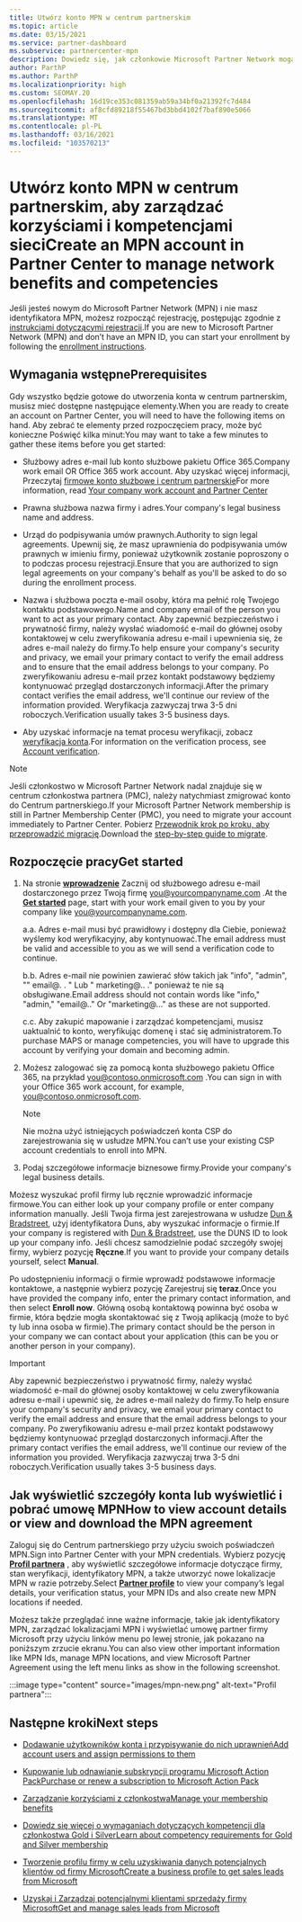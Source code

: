 ```yaml
---
title: Utwórz konto MPN w centrum partnerskim
ms.topic: article
ms.date: 03/15/2021
ms.service: partner-dashboard
ms.subservice: partnercenter-mpn
description: Dowiedz się, jak członkowie Microsoft Partner Network mogą utworzyć konto Centrum partnerskiego, aby zarządzać swoimi korzyściami i kompetencjami sieci.
author: ParthP
ms.author: ParthP
ms.localizationpriority: high
ms.custom: SEOMAY.20
ms.openlocfilehash: 16d19ce353c081359ab59a34bf0a21392fc7d484
ms.sourcegitcommit: af8cfd89218f55467bd3bbd4102f7baf890e5066
ms.translationtype: MT
ms.contentlocale: pl-PL
ms.lasthandoff: 03/16/2021
ms.locfileid: "103570213"
---
```

# <a name="create-an-mpn-account-in-partner-center-to-manage-network-benefits-and-competencies"></a><span data-ttu-id="c85f1-103">Utwórz konto MPN w centrum partnerskim, aby zarządzać korzyściami i kompetencjami sieci</span><span class="sxs-lookup"><span data-stu-id="c85f1-103">Create an MPN account in Partner Center to manage network benefits and competencies</span></span>


<span data-ttu-id="c85f1-104">Jeśli jesteś nowym do Microsoft Partner Network (MPN) i nie masz identyfikatora MPN, możesz rozpocząć rejestrację, postępując zgodnie z [instrukcjami dotyczącymi rejestracji](https://partner.microsoft.com/dashboard/account/v3/enrollment/introduction/partnership).</span><span class="sxs-lookup"><span data-stu-id="c85f1-104">If you are new to Microsoft Partner Network (MPN) and don’t have an MPN ID, you can start your enrollment by following the [enrollment instructions](https://partner.microsoft.com/dashboard/account/v3/enrollment/introduction/partnership).</span></span>

## <a name="prerequisites"></a><span data-ttu-id="c85f1-105">Wymagania wstępne</span><span class="sxs-lookup"><span data-stu-id="c85f1-105">Prerequisites</span></span> 

<span data-ttu-id="c85f1-106">Gdy wszystko będzie gotowe do utworzenia konta w centrum partnerskim, musisz mieć dostępne następujące elementy.</span><span class="sxs-lookup"><span data-stu-id="c85f1-106">When you are ready to create an account on Partner Center, you will need to have the following items on hand.</span></span>  <span data-ttu-id="c85f1-107">Aby zebrać te elementy przed rozpoczęciem pracy, może być konieczne Poświęć kilka minut:</span><span class="sxs-lookup"><span data-stu-id="c85f1-107">You may want to take a few minutes to gather these items before you get started:</span></span>

- <span data-ttu-id="c85f1-108">Służbowy adres e-mail lub konto służbowe pakietu Office 365.</span><span class="sxs-lookup"><span data-stu-id="c85f1-108">Company work email OR Office 365 work account.</span></span> <span data-ttu-id="c85f1-109">Aby uzyskać więcej informacji, Przeczytaj [firmowe konto służbowe i centrum partnerskie](azure-active-directory-tenants-and-partner-center.md)</span><span class="sxs-lookup"><span data-stu-id="c85f1-109">For more information, read [Your company work account and Partner Center](azure-active-directory-tenants-and-partner-center.md)</span></span> 
 
- <span data-ttu-id="c85f1-110">Prawna służbowa nazwa firmy i adres.</span><span class="sxs-lookup"><span data-stu-id="c85f1-110">Your company's legal business name and address.</span></span>

- <span data-ttu-id="c85f1-111">Urząd do podpisywania umów prawnych.</span><span class="sxs-lookup"><span data-stu-id="c85f1-111">Authority to sign legal agreements.</span></span> <span data-ttu-id="c85f1-112">Upewnij się, że masz uprawnienia do podpisywania umów prawnych w imieniu firmy, ponieważ użytkownik zostanie poproszony o to podczas procesu rejestracji.</span><span class="sxs-lookup"><span data-stu-id="c85f1-112">Ensure that you are authorized to sign legal agreements on your company's behalf as you'll be asked to do so during the enrollment process.</span></span>

- <span data-ttu-id="c85f1-113">Nazwa i służbowa poczta e-mail osoby, która ma pełnić rolę Twojego kontaktu podstawowego.</span><span class="sxs-lookup"><span data-stu-id="c85f1-113">Name and company email of the person you want to act as your primary contact.</span></span> <span data-ttu-id="c85f1-114">Aby zapewnić bezpieczeństwo i prywatność firmy, należy wysłać wiadomość e-mail do głównej osoby kontaktowej w celu zweryfikowania adresu e-mail i upewnienia się, że adres e-mail należy do firmy.</span><span class="sxs-lookup"><span data-stu-id="c85f1-114">To help ensure your company's security and privacy, we email your primary contact to verify the email address and to ensure that the email address belongs to your company.</span></span> <span data-ttu-id="c85f1-115">Po zweryfikowaniu adresu e-mail przez kontakt podstawowy będziemy kontynuować przegląd dostarczonych informacji.</span><span class="sxs-lookup"><span data-stu-id="c85f1-115">After the primary contact verifies the email address, we'll continue our review of the information provided.</span></span> <span data-ttu-id="c85f1-116">Weryfikacja zazwyczaj trwa 3-5 dni roboczych.</span><span class="sxs-lookup"><span data-stu-id="c85f1-116">Verification usually takes 3-5 business days.</span></span> 

- <span data-ttu-id="c85f1-117">Aby uzyskać informacje na temat procesu weryfikacji, zobacz [weryfikacja konta](verification-responses.md).</span><span class="sxs-lookup"><span data-stu-id="c85f1-117">For information on the verification process, see [Account verification](verification-responses.md).</span></span>

>[!NOTE]
><span data-ttu-id="c85f1-118">Jeśli członkostwo w Microsoft Partner Network nadal znajduje się w centrum członkostwa partnera (PMC), należy natychmiast zmigrować konto do Centrum partnerskiego.</span><span class="sxs-lookup"><span data-stu-id="c85f1-118">If your Microsoft Partner Network membership is still in Partner Membership Center (PMC), you need to migrate your account immediately to Partner Center.</span></span> <span data-ttu-id="c85f1-119">Pobierz [Przewodnik krok po kroku, aby przeprowadzić migrację](https://assetsprod.microsoft.com/mpn/migrate-pmc-pc-mpa-guide.pptx).</span><span class="sxs-lookup"><span data-stu-id="c85f1-119">Download the [step-by-step guide to migrate](https://assetsprod.microsoft.com/mpn/migrate-pmc-pc-mpa-guide.pptx).</span></span>

## <a name="get-started"></a><span data-ttu-id="c85f1-120">Rozpoczęcie pracy</span><span class="sxs-lookup"><span data-stu-id="c85f1-120">Get started</span></span>

1. <span data-ttu-id="c85f1-121">Na stronie [**wprowadzenie**](https://partner.microsoft.com/dashboard/account/v3/enrollment/introduction/partnership) Zacznij od służbowego adresu e-mail dostarczonego przez Twoją firmę you@yourcompanyname.com .</span><span class="sxs-lookup"><span data-stu-id="c85f1-121">At the [**Get started**](https://partner.microsoft.com/dashboard/account/v3/enrollment/introduction/partnership) page, start with your work email given to you by your company like you@yourcompanyname.com.</span></span>

 
    <span data-ttu-id="c85f1-122">a.</span><span class="sxs-lookup"><span data-stu-id="c85f1-122">a.</span></span>  <span data-ttu-id="c85f1-123">Adres e-mail musi być prawidłowy i dostępny dla Ciebie, ponieważ wyślemy kod weryfikacyjny, aby kontynuować.</span><span class="sxs-lookup"><span data-stu-id="c85f1-123">The email address must be valid and accessible to you as we will send a verification code to continue.</span></span>

    <span data-ttu-id="c85f1-124">b.</span><span class="sxs-lookup"><span data-stu-id="c85f1-124">b.</span></span>  <span data-ttu-id="c85f1-125">Adres e-mail nie powinien zawierać słów takich jak "info", "admin", "" email@. . " Lub " marketing@.. ." ponieważ te nie są obsługiwane.</span><span class="sxs-lookup"><span data-stu-id="c85f1-125">Email address should not contain words like "info," "admin," "email@.." Or "marketing@..." as these are not supported.</span></span>

    <span data-ttu-id="c85f1-126">c.</span><span class="sxs-lookup"><span data-stu-id="c85f1-126">c.</span></span>  <span data-ttu-id="c85f1-127">Aby zakupić mapowanie i zarządzać kompetencjami, musisz uaktualnić to konto, weryfikując domenę i stać się administratorem.</span><span class="sxs-lookup"><span data-stu-id="c85f1-127">To purchase MAPS or manage competencies, you will have to upgrade this account by verifying your domain and becoming admin.</span></span> 

2. <span data-ttu-id="c85f1-128">Możesz zalogować się za pomocą konta służbowego pakietu Office 365, na przykład you@contoso.onmicrosoft.com .</span><span class="sxs-lookup"><span data-stu-id="c85f1-128">You can sign in with your Office 365 work account, for example, you@contoso.onmicrosoft.com.</span></span>

   >[!NOTE]
   > <span data-ttu-id="c85f1-129">Nie można użyć istniejących poświadczeń konta CSP do zarejestrowania się w usłudze MPN.</span><span class="sxs-lookup"><span data-stu-id="c85f1-129">You can’t use your existing CSP account credentials to enroll into MPN.</span></span>

3. <span data-ttu-id="c85f1-130">Podaj szczegółowe informacje biznesowe firmy.</span><span class="sxs-lookup"><span data-stu-id="c85f1-130">Provide your company's legal business details.</span></span>

<span data-ttu-id="c85f1-131">Możesz wyszukać profil firmy lub ręcznie wprowadzić informacje firmowe.</span><span class="sxs-lookup"><span data-stu-id="c85f1-131">You can either look up your company profile or enter company information manually.</span></span> <span data-ttu-id="c85f1-132">Jeśli Twoja firma jest zarejestrowana w usłudze [Dun & Bradstreet](https://partner.microsoft.com/marketing/usisvshowcase/dunandbrad), użyj identyfikatora Duns, aby wyszukać informacje o firmie.</span><span class="sxs-lookup"><span data-stu-id="c85f1-132">If your company is registered with [Dun & Bradstreet](https://partner.microsoft.com/marketing/usisvshowcase/dunandbrad), use the DUNS ID to look up your company info.</span></span> <span data-ttu-id="c85f1-133">Jeśli chcesz samodzielnie podać szczegóły swojej firmy, wybierz pozycję **Ręczne**.</span><span class="sxs-lookup"><span data-stu-id="c85f1-133">If you want to provide your company details yourself, select **Manual**.</span></span>

<span data-ttu-id="c85f1-134">Po udostępnieniu informacji o firmie wprowadź podstawowe informacje kontaktowe, a następnie wybierz pozycję Zarejestruj się **teraz**.</span><span class="sxs-lookup"><span data-stu-id="c85f1-134">Once you have provided the company info, enter the primary contact information, and then select **Enroll now**.</span></span>
<span data-ttu-id="c85f1-135">Główną osobą kontaktową powinna być osoba w firmie, która będzie mogła skontaktować się z Twoją aplikacją (może to być ty lub inna osoba w firmie).</span><span class="sxs-lookup"><span data-stu-id="c85f1-135">The primary contact should be the person in your company we can contact about your application (this can be you or another person in your company).</span></span>

>[!IMPORTANT]
><span data-ttu-id="c85f1-136">Aby zapewnić bezpieczeństwo i prywatność firmy, należy wysłać wiadomość e-mail do głównej osoby kontaktowej w celu zweryfikowania adresu e-mail i upewnić się, że adres e-mail należy do firmy.</span><span class="sxs-lookup"><span data-stu-id="c85f1-136">To help ensure your company's security and privacy, we email your primary contact to verify the email address and ensure that the email address belongs to your company.</span></span> <span data-ttu-id="c85f1-137">Po zweryfikowaniu adresu e-mail przez kontakt podstawowy będziemy kontynuować przegląd dostarczonych informacji.</span><span class="sxs-lookup"><span data-stu-id="c85f1-137">After the primary contact verifies the email address, we'll continue our review of the information you provided.</span></span> <span data-ttu-id="c85f1-138">Weryfikacja zazwyczaj trwa 3-5 dni roboczych.</span><span class="sxs-lookup"><span data-stu-id="c85f1-138">Verification usually takes 3-5 business days.</span></span> 

## <a name="how-to-view-account-details-or-view-and-download-the-mpn-agreement"></a><span data-ttu-id="c85f1-139">Jak wyświetlić szczegóły konta lub wyświetlić i pobrać umowę MPN</span><span class="sxs-lookup"><span data-stu-id="c85f1-139">How to view account details or view and download the MPN agreement</span></span>

<span data-ttu-id="c85f1-140">Zaloguj się do Centrum partnerskiego przy użyciu swoich poświadczeń MPN.</span><span class="sxs-lookup"><span data-stu-id="c85f1-140">Sign into Partner Center with your MPN credentials.</span></span> <span data-ttu-id="c85f1-141">Wybierz pozycję [**Profil partnera**](https://partner.microsoft.com/pcv/accountsettings/connectedpartnerprofile) , aby wyświetlić szczegółowe informacje dotyczące firmy, stan weryfikacji, identyfikatory MPN, a także utworzyć nowe lokalizacje MPN w razie potrzeby.</span><span class="sxs-lookup"><span data-stu-id="c85f1-141">Select [**Partner profile**](https://partner.microsoft.com/pcv/accountsettings/connectedpartnerprofile) to view your company’s legal details, your verification status, your MPN IDs and also create new MPN locations if needed.</span></span> 

<span data-ttu-id="c85f1-142">Możesz także przeglądać inne ważne informacje, takie jak identyfikatory MPN, zarządzać lokalizacjami MPN i wyświetlać umowę partner firmy Microsoft przy użyciu linków menu po lewej stronie, jak pokazano na poniższym zrzucie ekranu.</span><span class="sxs-lookup"><span data-stu-id="c85f1-142">You can also view other important information like MPN Ids, manage MPN locations, and view Microsoft Partner Agreement using the left menu links as show in the following screenshot.</span></span>

:::image type="content" source="images/mpn-new.png" alt-text="Profil partnera":::


## <a name="next-steps"></a><span data-ttu-id="c85f1-144">Następne kroki</span><span class="sxs-lookup"><span data-stu-id="c85f1-144">Next steps</span></span>

-   [<span data-ttu-id="c85f1-145">Dodawanie użytkowników konta i przypisywanie do nich uprawnień</span><span class="sxs-lookup"><span data-stu-id="c85f1-145">Add account users and assign permissions to them</span></span>](create-user-accounts-and-set-permissions.md)

-   [<span data-ttu-id="c85f1-146">Kupowanie lub odnawianie subskrypcji programu Microsoft Action Pack</span><span class="sxs-lookup"><span data-stu-id="c85f1-146">Purchase or renew a subscription to Microsoft Action Pack</span></span>](mpn-get-action-pack.md)

-   [<span data-ttu-id="c85f1-147">Zarządzanie korzyściami z członkostwa</span><span class="sxs-lookup"><span data-stu-id="c85f1-147">Manage your membership benefits</span></span>](manage-your-partner-network-benefits.md)

-   [<span data-ttu-id="c85f1-148">Dowiedz się więcej o wymaganiach dotyczących kompetencji dla członkostwa Gold i Silver</span><span class="sxs-lookup"><span data-stu-id="c85f1-148">Learn about competency requirements for Gold and Silver membership</span></span>](https://partner.microsoft.com/membership/competencies)

-   [<span data-ttu-id="c85f1-149">Tworzenie profilu firmy w celu uzyskiwania danych potencjalnych klientów od firmy Microsoft</span><span class="sxs-lookup"><span data-stu-id="c85f1-149">Create a business profile to get sales leads from Microsoft</span></span>](create-a-marketing-profile.md)

-   [<span data-ttu-id="c85f1-150">Uzyskaj i Zarządzaj potencjalnymi klientami sprzedaży firmy Microsoft</span><span class="sxs-lookup"><span data-stu-id="c85f1-150">Get and manage sales leads from Microsoft</span></span>](manage-leads.md)
